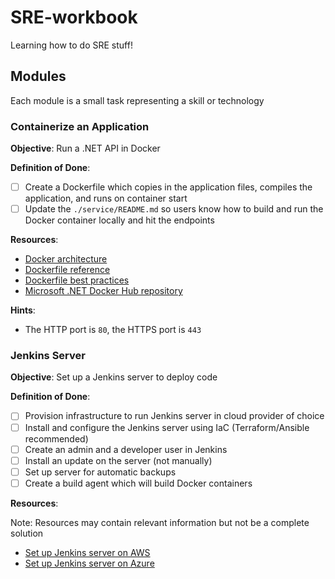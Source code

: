 # SRE-workbook

Learning how to do SRE stuff!

## Modules

Each module is a small task representing a skill or technology

### Containerize an Application

**Objective**: Run a .NET API in Docker

**Definition of Done**:
- [ ] Create a Dockerfile which copies in the application files, compiles the application, and runs on container start
- [ ] Update the `./service/README.md` so users know how to build and run the Docker container locally and hit the endpoints

**Resources**:
- [Docker architecture](https://docs.docker.com/get-started/overview/#docker-architecture)
- [Dockerfile reference](https://docs.docker.com/engine/reference/builder/)
- [Dockerfile best practices](https://docs.docker.com/develop/develop-images/dockerfile_best-practices/)
- [Microsoft .NET Docker Hub repository](https://hub.docker.com/_/microsoft-dotnet/)

**Hints**:
* The HTTP port is `80`, the HTTPS port is `443`

### Jenkins Server

**Objective**: Set up a Jenkins server to deploy code

**Definition of Done**:
- [ ] Provision infrastructure to run Jenkins server in cloud provider of choice
- [ ] Install and configure the Jenkins server using IaC (Terraform/Ansible recommended)
- [ ] Create an admin and a developer user in Jenkins
- [ ] Install an update on the server (not manually)
- [ ] Set up server for automatic backups
- [ ] Create a build agent which will build Docker containers

**Resources**:

Note: Resources may contain relevant information but not be a complete solution

- [Set up Jenkins server on AWS](https://aws.amazon.com/blogs/devops/setting-up-a-ci-cd-pipeline-by-integrating-jenkins-with-aws-codebuild-and-aws-codedeploy/)
- [Set up Jenkins server on Azure](https://docs.microsoft.com/en-us/azure/developer/jenkins/)

